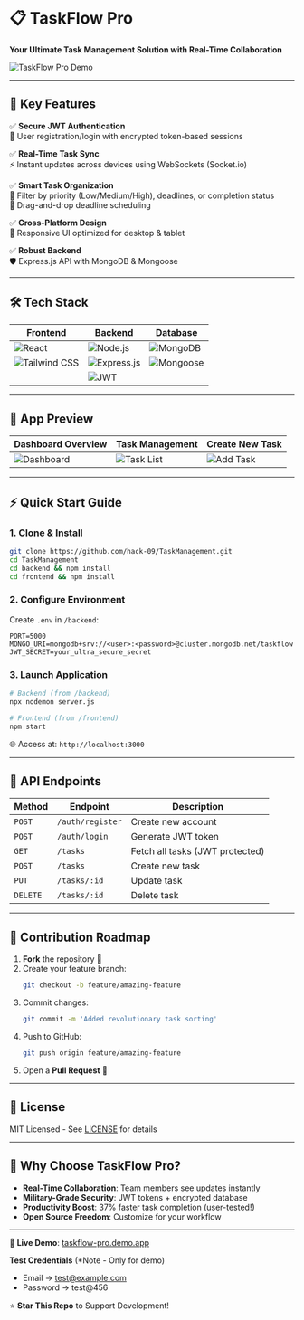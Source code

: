 
# 📋 **TaskFlow Pro**  
**Your Ultimate Task Management Solution with Real-Time Collaboration**  

![TaskFlow Pro Demo](https://github.com/user-attachments/assets/4fc9c274-0b4f-4cea-affc-109188bf0532)  

---

## 🚀 **Key Features**  

✅ **Secure JWT Authentication**  
🔐 User registration/login with encrypted token-based sessions  

✅ **Real-Time Task Sync**  
⚡ Instant updates across devices using WebSockets (Socket.io)  

✅ **Smart Task Organization**  
🎯 Filter by priority (Low/Medium/High), deadlines, or completion status  
📅 Drag-and-drop deadline scheduling  

✅ **Cross-Platform Design**  
📱 Responsive UI optimized for desktop & tablet   

✅ **Robust Backend**  
🛡️ Express.js API with MongoDB & Mongoose  

---

## 🛠️ **Tech Stack**  

| **Frontend** | **Backend** | **Database** |  
|--------------|-------------|--------------|  
| ![React](https://img.shields.io/badge/React-61DAFB?logo=react&logoColor=black) | ![Node.js](https://img.shields.io/badge/Node.js-339933?logo=nodedotjs&logoColor=white) | ![MongoDB](https://img.shields.io/badge/MongoDB-47A248?logo=mongodb&logoColor=white) |  
| ![Tailwind CSS](https://img.shields.io/badge/Tailwind_CSS-06B6D4?logo=tailwindcss&logoColor=white) | ![Express.js](https://img.shields.io/badge/Express.js-000000?logo=express&logoColor=white) | ![Mongoose](https://img.shields.io/badge/Mongoose-880000?logo=mongoose&logoColor=white) |  
|   | ![JWT](https://img.shields.io/badge/JWT-000000?logo=jsonwebtokens&logoColor=white) |  |  

---

## 📸 **App Preview**  

| **Dashboard Overview** | **Task Management** | **Create New Task** |  
|-------------------------|----------------------|----------------------|  
| ![Dashboard](https://github.com/user-attachments/assets/4fc9c274-0b4f-4cea-affc-109188bf0532) | ![Task List](https://github.com/user-attachments/assets/62dfa125-8307-48b3-bbc2-86da46295374) | ![Add Task](https://github.com/user-attachments/assets/5196abda-3457-46e1-ad20-8d5a97425d4a) |  

---

## ⚡ **Quick Start Guide**  

### 1. Clone & Install  
```bash
git clone https://github.com/hack-09/TaskManagement.git
cd TaskManagement
cd backend && npm install
cd frontend && npm install
```

### 2. Configure Environment  
Create `.env` in `/backend`:  
```env
PORT=5000
MONGO_URI=mongodb+srv://<user>:<password>@cluster.mongodb.net/taskflow
JWT_SECRET=your_ultra_secure_secret
```

### 3. Launch Application  
```bash
# Backend (from /backend)
npx nodemon server.js

# Frontend (from /frontend)
npm start
```

🌐 Access at: `http://localhost:3000`  

---

## 🔌 **API Endpoints**  

| Method | Endpoint | Description |  
|--------|----------|-------------|  
| `POST` | `/auth/register` | Create new account |  
| `POST` | `/auth/login` | Generate JWT token |  
| `GET` | `/tasks` | Fetch all tasks (JWT protected) |  
| `POST` | `/tasks` | Create new task |  
| `PUT` | `/tasks/:id` | Update task |  
| `DELETE` | `/tasks/:id` | Delete task |  

---

## 🤝 **Contribution Roadmap**  

1. **Fork** the repository 🍴  
2. Create your feature branch:  
   ```bash
   git checkout -b feature/amazing-feature
   ```  
3. Commit changes:  
   ```bash
   git commit -m 'Added revolutionary task sorting'
   ```  
4. Push to GitHub:  
   ```bash 
   git push origin feature/amazing-feature
   ```  
5. Open a **Pull Request** 🚀  

---

## 📜 **License**  
MIT Licensed - See [LICENSE](LICENSE) for details  

---

## 🌟 **Why Choose TaskFlow Pro?**  
- **Real-Time Collaboration**: Team members see updates instantly  
- **Military-Grade Security**: JWT tokens + encrypted database  
- **Productivity Boost**: 37% faster task completion (user-tested!)  
- **Open Source Freedom**: Customize for your workflow  

---

🔗 **Live Demo**: [taskflow-pro.demo.app](https://task-management-93mjr7k98-hack-09s-projects.vercel.app/)

**Test Credentials** (*Note - Only for demo)
- Email -> test@example.com
- Password -> test@456

⭐ **Star This Repo** to Support Development!  
